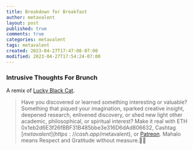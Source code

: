 ```yaml
---
title: Breakdown for Breakfast
author: metavalent
layout: post
published: true
comments: true
categories: metavalent
tags: metavalent
created: 2023-04-27T17:47:08-07:00
modified: 2023-04-27T17:54:24-07:00
---
```


### Intrusive Thoughts For Brunch

A remix of [Lucky Black Cat](https://open.spotify.com/track/3MkaTyLivC0P7odKTS6IoD?si=-Hcps83gSlGmsEQoB4HePg).

<!-- HTML5 Embed - GitHub LFS storage: append ?raw=true  
<audio controls>
  <source src="https://github.com/metavalent/metavalent.github.io/blob/gh-pages/assets/audio-video/BreakdownBreakthrough.mp3?raw=true" type="audio/mpeg">
Your browser does not support the audio element.
</audio>
-->

<!-- For custom thumbnail
![alt text](/assets/images/image.jpg "title")
-->

> Have you discovered or learned something interesting or valuable? Something that piqued your imagination, sparked creative insight, deepened research, enlivened discovery, or shed new light other academic, philosophical, or spiritual interest? Make it real with ETH 0x1eb2d6E3f26fBBF31B485bbe3e316D6dAd806632, Cashtag [$metavalent](https://cash.app/$metavalent), or [Patreon](https://patreon.com/metavalent). Mahalo means Respect and Gratitude without measure.🙏🏼
